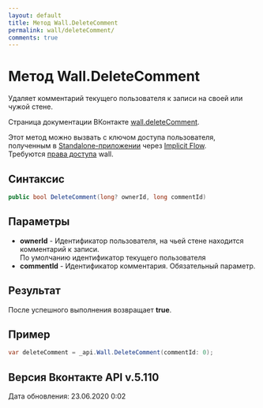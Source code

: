 ```yaml
---
layout: default
title: Метод Wall.DeleteComment
permalink: wall/deleteComment/
comments: true
---
```

# Метод Wall.DeleteComment
Удаляет комментарий текущего пользователя к записи на своей или чужой стене.

Страница документации ВКонтакте [wall.deleteComment](https://vk.com/dev/wall.deleteComment).

Этот метод можно вызвать с ключом доступа пользователя, полученным в [Standalone-приложении](https://vk.com/dev/standalone) через [Implicit Flow](https://vk.com/dev/implicit_flow_user).  
Требуются [права доступа](https://vk.com/dev/permissions) wall.

## Синтаксис
``` csharp
public bool DeleteComment(long? ownerId, long commentId)
```

## Параметры
+ **ownerId** - Идентификатор пользователя, на чьей стене находится комментарий к записи.  
По умолчанию идентификатор текущего пользователя
+ **commentId** - Идентификатор комментария. Обязательный параметр.

## Результат
После успешного выполнения возвращает **true**.

## Пример
``` csharp
var deleteComment = _api.Wall.DeleteComment(commentId: 0);
```

## Версия Вконтакте API v.5.110
Дата обновления: 23.06.2020 0:02
